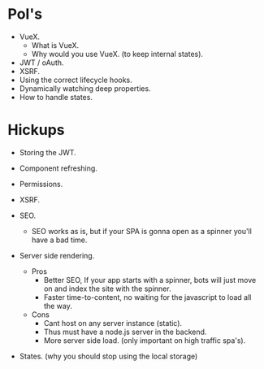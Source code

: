 # PoI's

- VueX.
  - What is VueX.
  - Why would you use VueX. (to keep internal states).
- JWT / oAuth.
- XSRF.
- Using the correct lifecycle hooks.
- Dynamically watching deep properties.
- How to handle states.

# Hickups

- Storing the JWT.
- Component refreshing.
- Permissions.
- XSRF.
- SEO.
  - SEO works as is, but if your SPA is gonna open as a spinner you'll have a bad time.
- Server side rendering.
  - Pros
    - Better SEO, If your app starts with a spinner, bots will just move on and index the site with the spinner.
    - Faster time-to-content, no waiting for the javascript to load all the way.
  - Cons
    - Cant host on any server instance (static).
    - Thus must have a node.js server in the backend.
    - More server side load. (only important on high traffic spa's).
     
- States. (why you should stop using the local storage)
